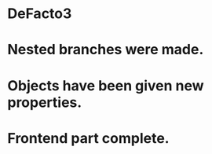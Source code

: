 # DeFacto3
# Nested branches were made.
# Objects have been given new properties.
# Frontend part complete.
